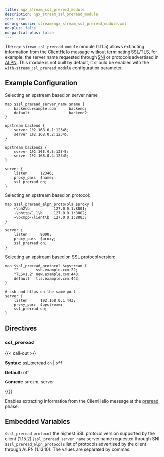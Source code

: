 ```yaml
---
title: ngx_stream_ssl_preread_module
description: ngx_stream_ssl_preread_module
toc: true
nd-org-source: stream/ngx_stream_ssl_preread_module.xml
nd-plus: false
nd-partial-plus: false
---
```



<!--
      ********************************************************************************
      🛑 WARNING: AUTOGENERATED FILE - DO NOT EDIT 🛑 This Markdown file was
      automatically generated from the source XML documentation. Any manual
      changes made directly to this file will be overwritten. To request or
      suggest changes, please edit the source XML files instead.
      https://github.com/nginx/nginx.org/tree/main/xml/en
      ********************************************************************************
      -->


The `ngx_stream_ssl_preread_module` module (1.11.5) allows
extracting information from the
[ClientHello](https://datatracker.ietf.org/doc/html/rfc5246#section-7.4.1.2)
message without terminating SSL/TLS,
for example, the server name requested through
[SNI](https://datatracker.ietf.org/doc/html/rfc6066#section-3)
or protocols advertised in
[ALPN](https://datatracker.ietf.org/doc/html/rfc7301).
This module is not built by default, it should be enabled with the
`--with-stream_ssl_preread_module`
configuration parameter.
## Example Configuration


Selecting an upstream based on server name:

```nginx
map $ssl_preread_server_name $name {
    backend.example.com      backend;
    default                  backend2;
}

upstream backend {
    server 192.168.0.1:12345;
    server 192.168.0.2:12345;
}

upstream backend2 {
    server 192.168.0.3:12345;
    server 192.168.0.4:12345;
}

server {
    listen      12346;
    proxy_pass  $name;
    ssl_preread on;
}

```


Selecting an upstream based on protocol:

```nginx
map $ssl_preread_alpn_protocols $proxy {
    ~\bh2\b           127.0.0.1:8001;
    ~\bhttp/1.1\b     127.0.0.1:8002;
    ~\bxmpp-client\b  127.0.0.1:8003;
}

server {
    listen      9000;
    proxy_pass  $proxy;
    ssl_preread on;
}

```


Selecting an upstream based on SSL protocol version:

```nginx
map $ssl_preread_protocol $upstream {
    ""        ssh.example.com:22;
    "TLSv1.2" new.example.com:443;
    default   tls.example.com:443;
}

# ssh and https on the same port
server {
    listen      192.168.0.1:443;
    proxy_pass  $upstream;
    ssl_preread on;
}

```

## Directives

### ssl_preread

{{< call-out >}}

**Syntax:** ssl_preread `on` | `off`

**Default:** off

**Context:** stream, server


{{</call-out>}}


Enables extracting information from the ClientHello message at
the [preread](/nginx/module-reference/stream/stream_processing#preread_phase) phase.
## Embedded Variables

`$ssl_preread_protocol`
the highest SSL protocol version supported by the client (1.15.2)
`$ssl_preread_server_name`
server name requested through SNI
`$ssl_preread_alpn_protocols`
list of protocols advertised by the client through ALPN (1.13.10).
The values are separated by commas.
